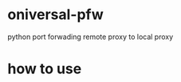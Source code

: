 # oniversal-pfw
python port forwading 
remote proxy to local proxy


# how to use
<pre>
<code>

</code>
</pre>

